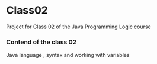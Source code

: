 # Class02
Project for Class 02 of the Java Programming Logic course

### Contend of the class 02
Java language , syntax and working with variables

